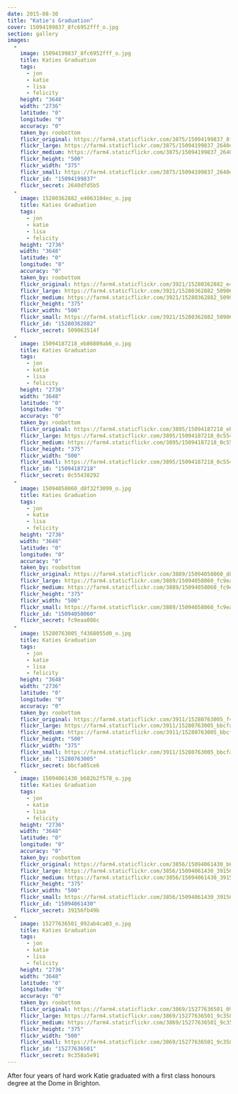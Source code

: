 ```yaml
---
date: 2015-08-30
title: "Katie's Graduation"
cover: 15094199837_8fc6952fff_o.jpg
section: gallery
images:
  - 
    image: 15094199837_8fc6952fff_o.jpg
    title: Katies Graduation
    tags:
      - jon
      - katie
      - lisa
      - felicity
    height: "3648"
    width: "2736"
    latitude: "0"
    longitude: "0"
    accuracy: "0"
    taken_by: roobottom
    flickr_original: https://farm4.staticflickr.com/3875/15094199837_8fc6952fff_o.jpg
    flickr_large: https://farm4.staticflickr.com/3875/15094199837_2640dfd5b5_b.jpg
    flickr_medium: https://farm4.staticflickr.com/3875/15094199837_2640dfd5b5.jpg
    flickr_height: "500"
    flickr_width: "375"
    flickr_small: https://farm4.staticflickr.com/3875/15094199837_2640dfd5b5_m.jpg
    flickr_id: "15094199837"
    flickr_secret: 2640dfd5b5
  - 
    image: 15280362882_e4063104ec_o.jpg
    title: Katies Graduation
    tags:
      - jon
      - katie
      - lisa
      - felicity
    height: "2736"
    width: "3648"
    latitude: "0"
    longitude: "0"
    accuracy: "0"
    taken_by: roobottom
    flickr_original: https://farm4.staticflickr.com/3921/15280362882_e4063104ec_o.jpg
    flickr_large: https://farm4.staticflickr.com/3921/15280362882_509063514f_b.jpg
    flickr_medium: https://farm4.staticflickr.com/3921/15280362882_509063514f.jpg
    flickr_height: "375"
    flickr_width: "500"
    flickr_small: https://farm4.staticflickr.com/3921/15280362882_509063514f_m.jpg
    flickr_id: "15280362882"
    flickr_secret: 509063514f
  - 
    image: 15094187218_eb86809ab6_o.jpg
    title: Katies Graduation
    tags:
      - jon
      - katie
      - lisa
      - felicity
    height: "2736"
    width: "3648"
    latitude: "0"
    longitude: "0"
    accuracy: "0"
    taken_by: roobottom
    flickr_original: https://farm4.staticflickr.com/3895/15094187218_eb86809ab6_o.jpg
    flickr_large: https://farm4.staticflickr.com/3895/15094187218_0c55438292_b.jpg
    flickr_medium: https://farm4.staticflickr.com/3895/15094187218_0c55438292.jpg
    flickr_height: "375"
    flickr_width: "500"
    flickr_small: https://farm4.staticflickr.com/3895/15094187218_0c55438292_m.jpg
    flickr_id: "15094187218"
    flickr_secret: 0c55438292
  - 
    image: 15094058060_d8f32f3099_o.jpg
    title: Katies Graduation
    tags:
      - jon
      - katie
      - lisa
      - felicity
    height: "2736"
    width: "3648"
    latitude: "0"
    longitude: "0"
    accuracy: "0"
    taken_by: roobottom
    flickr_original: https://farm4.staticflickr.com/3889/15094058060_d8f32f3099_o.jpg
    flickr_large: https://farm4.staticflickr.com/3889/15094058060_fc9eaa086c_b.jpg
    flickr_medium: https://farm4.staticflickr.com/3889/15094058060_fc9eaa086c.jpg
    flickr_height: "375"
    flickr_width: "500"
    flickr_small: https://farm4.staticflickr.com/3889/15094058060_fc9eaa086c_m.jpg
    flickr_id: "15094058060"
    flickr_secret: fc9eaa086c
  - 
    image: 15280763005_f4368055d0_o.jpg
    title: Katies Graduation
    tags:
      - jon
      - katie
      - lisa
      - felicity
    height: "3648"
    width: "2736"
    latitude: "0"
    longitude: "0"
    accuracy: "0"
    taken_by: roobottom
    flickr_original: https://farm4.staticflickr.com/3911/15280763005_f4368055d0_o.jpg
    flickr_large: https://farm4.staticflickr.com/3911/15280763005_bbcfa05ce6_b.jpg
    flickr_medium: https://farm4.staticflickr.com/3911/15280763005_bbcfa05ce6.jpg
    flickr_height: "500"
    flickr_width: "375"
    flickr_small: https://farm4.staticflickr.com/3911/15280763005_bbcfa05ce6_m.jpg
    flickr_id: "15280763005"
    flickr_secret: bbcfa05ce6
  - 
    image: 15094061430_b682b2f578_o.jpg
    title: Katies Graduation
    tags:
      - jon
      - katie
      - lisa
      - felicity
    height: "2736"
    width: "3648"
    latitude: "0"
    longitude: "0"
    accuracy: "0"
    taken_by: roobottom
    flickr_original: https://farm4.staticflickr.com/3856/15094061430_b682b2f578_o.jpg
    flickr_large: https://farm4.staticflickr.com/3856/15094061430_39156fb49b_b.jpg
    flickr_medium: https://farm4.staticflickr.com/3856/15094061430_39156fb49b.jpg
    flickr_height: "375"
    flickr_width: "500"
    flickr_small: https://farm4.staticflickr.com/3856/15094061430_39156fb49b_m.jpg
    flickr_id: "15094061430"
    flickr_secret: 39156fb49b
  - 
    image: 15277636501_092ab4ca03_o.jpg
    title: Katies Graduation
    tags:
      - jon
      - katie
      - lisa
      - felicity
    height: "2736"
    width: "3648"
    latitude: "0"
    longitude: "0"
    accuracy: "0"
    taken_by: roobottom
    flickr_original: https://farm4.staticflickr.com/3869/15277636501_092ab4ca03_o.jpg
    flickr_large: https://farm4.staticflickr.com/3869/15277636501_9c358a5e91_b.jpg
    flickr_medium: https://farm4.staticflickr.com/3869/15277636501_9c358a5e91.jpg
    flickr_height: "375"
    flickr_width: "500"
    flickr_small: https://farm4.staticflickr.com/3869/15277636501_9c358a5e91_m.jpg
    flickr_id: "15277636501"
    flickr_secret: 9c358a5e91
---
```

After four years of hard work Katie graduated with a first class honours degree at the Dome in Brighton.